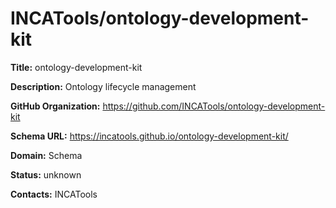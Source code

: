 # INCATools/ontology-development-kit

**Title:** ontology-development-kit

**Description:** Ontology lifecycle management

**GitHub Organization:** https://github.com/INCATools/ontology-development-kit

**Schema URL:** https://incatools.github.io/ontology-development-kit/



**Domain:** Schema

**Status:** unknown



**Contacts:** INCATools